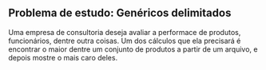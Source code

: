 ## Problema de estudo: Genéricos delimitados

Uma empresa de consultoria deseja avaliar a performace de produtos, funcionários, dentre outra coisas. Um dos cálculos que ela precisará é encontrar o maior dentre um conjunto de produtos a partir de um arquivo, e depois mostre o mais caro deles.
